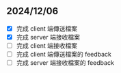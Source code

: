 ## 2024/12/06

- [x] 完成 client 端傳送檔案
- [x] 完成 server 端接收檔案
- [ ] 完成 client 端接收檔案
- [ ] 完成 client 端傳送檔案的 feedback
- [ ] 完成 server 端接收檔案的 feedback
